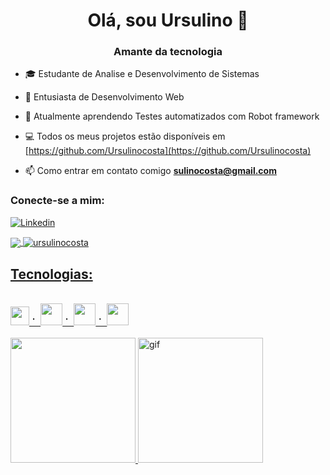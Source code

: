 <h1 align = "center"> Olá, sou Ursulino 👋  </h1>
<h3 align = "center"> Amante da tecnologia </h3>

- 🎓 Estudante de Analise e Desenvolvimento de Sistemas 

- 📌 Entusiasta de Desenvolvimento Web

- 🌱 Atualmente aprendendo  Testes automatizados com Robot framework

- 💻 Todos os meus projetos estão disponíveis em [https://github.com/Ursulinocosta](https://github.com/Ursulinocosta)

- 📫 Como entrar em contato comigo **sulinocosta@gmail.com**


<h3 align = "left"> Conecte-se a mim: </h3>


[![Linkedin](https://img.shields.io/badge/LinkedIn-0077B5?style=for-the-badge&logo=linkedin&logoColor=white/)](https://www.linkedin.com/in/ursulino-rocha/)

<a href="https://github.com/Ursulinocosta">
 
  <img align = "center" src = "https://github-readme-stats.vercel.app/api?username=ursulinocosta&show_icons=true&theme=dark&include_all_commits=true&count_private=true" />
 <img align = "center" src = "https://github-readme-streak-stats.herokuapp.com/?user=ursulinocosta&theme=dark" alt = "ursulinocosta" />
   
## Tecnologias:
<div style="display: inline_block"><br>
<img height = "30em" src="https://cdn.jsdelivr.net/gh/devicons/devicon/icons/javascript/javascript-original.svg" />
⠁ <img height = "35em" src="https://cdn.jsdelivr.net/gh/devicons/devicon/icons/html5/html5-original-wordmark.svg" />
⠁ <img height = "35em" src="https://cdn.jsdelivr.net/gh/devicons/devicon/icons/css3/css3-original-wordmark.svg" />
⠁ <img height ="35em" src="https://cdn.jsdelivr.net/gh/devicons/devicon/icons/bootstrap/bootstrap-original.svg" />
                                                                                                                 

</div></br>
 <img height = "200em" src = "https://github-readme-stats.vercel.app/api/top-langs/?username=ursulinocosta&theme=dark"/>
 <img aling = "center" alt="gif" src="https://media.giphy.com/media/ThudM9Zg6wKEmkeBZK/giphy.gif" height="200" width="200"/>
 

